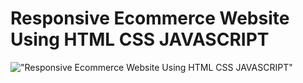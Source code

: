 # Responsive Ecommerce Website Using HTML CSS JAVASCRIPT


!["Responsive Ecommerce Website Using HTML CSS JAVASCRIPT"](https://i9.ytimg.com/vi/lEarRTKXpGg/maxresdefault.jpg?time=1605894600000&sqp=CMiD4P0F&rs=AOn4CLBXFCzUGHsfQb_TKvoE7HW5mJLGlg "Responsive Ecommerce Website Using HTML CSS JAVASCRIPT")
